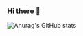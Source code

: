 ### Hi there 👋
![Anurag's GitHub stats](https://github-readme-stats.vercel.app/api?username=sungheeyoon&show_icons=true&theme=dracula)
